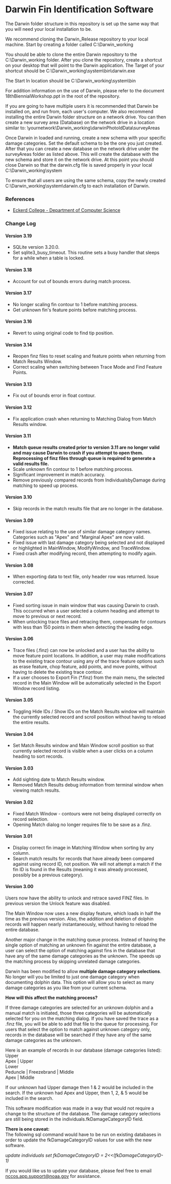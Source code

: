 # **Darwin Fin Identification Software**

The Darwin folder structure in this repository is set up the same way that you will need your local installation to be.  

We recommend cloning the Darwin_Release repository to your local machine.  Start by creating a folder called C:\Darwin_working  

You should be able to clone the entire Darwin repository to the C:\Darwin_working folder.  After you clone the repository, create a shortcut on your desktop that will point to the Darwin application.  The Target of your shortcut should be C:\Darwin_working\system\bin\darwin.exe  

The Start In location should be C:\Darwin_working\system\bin

For addition information on the use of Darwin, please refer to the document 18thBiennialWorkshop.ppt in the root of the repository.

If you are going to have multiple users it is recommended that Darwin be installed on, and run from, each user's computer.  We also recommend  installing the entire Darwin folder structure on a network drive.  You can then create a new survey area (Database) on the network drive in a location similar to:  \\yournetwork\Darwin_working\darwinPhotoIdData\surveyAreas  

Once Darwin in loaded and running, create a new schema with your specific damage categories.  Set the default schema to be the one you just created.  After that you can create a new database on the network drive under the surveyAreas folder as listed above.  This will create the database with the new schema and store it on the network drive.  At this point you should close Darwin so that the darwin.cfg file is saved properly in your local C:\Darwin_working\system  

To ensure that all users are using the same schema, copy the newly created C:\Darwin_working\system\darwin.cfg to each installation of Darwin.  

### **References**
* [Eckerd College - Department of Computer Science](http://darwin.eckerd.edu/)  

### **Change Log**

#### **Version 3.19**

*  SQLite version 3.20.0.  
*  Set sqlite3_busy_timeout.  This routine sets a busy handler that sleeps for a while when a table is locked.  

#### **Version 3.18**

*  Account for out of bounds errors during match process.  

#### **Version 3.17**

*  No longer scaling fin contour to 1 before matching process.  
*  Get unknown fin's feature points before matching process.  

#### **Version 3.16**

*  Revert to using original code to find tip position.  

#### **Version 3.14**

*  Reopen finz files to reset scaling and feature points when returning from Match Results Window.  
*  Correct scaling when switching between Trace Mode and Find Feature Points.  

#### **Version 3.13**

*  Fix out of bounds error in float contour.  

#### **Version 3.12**

*  Fix application crash when returning to Matching Dialog from Match Results window.  

#### **Version 3.11**

*  **Match queue results created prior to version 3.11 are no longer valid and may cause Darwin to crash if you attempt to open them.  Reprocessing of finz files through queue is required to generate a valid results file.**  
*  Scale unknown fin contour to 1 before matching process.  
*  Significant improvement in match accuracy.
*  Remove previously compared records from IndividualsbyDamage during matching to speed up process.

#### **Version 3.10**

*  Skip records in the match results file that are no longer in the database.  

#### **Version 3.09**

*  Fixed issue relating to the use of similar damage category names. Categories such as "Apex" and "Marginal Apex" are now valid.
*  Fixed issue with last damage category being selected and not displayed or highlighted in MainWindow, ModifyWindow, and TraceWindow.  
*  Fixed crash after modifying record, then attempting to modify again.   

#### **Version 3.08**

*  When exporting data to text file, only header row was returned. Issue corrected.   

#### **Version 3.07**

*  Fixed sorting issue in main window that was causing Darwin to crash.  This occurred when a user selected a column heading and attempt to move to previous or next record.  
*  When unlocking trace files and retracing them, compensate for contours with less than 150 points in them when detecting the leading edge.  

#### **Version 3.06**

*  Trace files (.finz) can now be unlocked and a user has the ability to move feature point locations.  In addition, a user may make modifications to the existing trace contour using any of the trace feature options such as erase feature, chop feature, add points, and move points, without having to delete the existing trace contour.  
*  If a user chooses to Export Fin (*.finz) from the main menu, the selected record in the Main Window will be automatically selected in the Export Window record listing. 

#### **Version 3.05**

*  Toggling Hide IDs / Show IDs on the Match Results window will maintain the currently selected record and scroll position without having to reload the entire results.  

#### **Version 3.04**

*  Set Match Results window and Main Window scroll position so that currently selected record is visible when a user clicks on a column heading to sort records.  

#### **Version 3.03**

*  Add sighting date to Match Results window.
*  Removed Match Results debug information from terminal window when viewing match results.

#### **Version 3.02**  

*  Fixed Match Window - contours were not being displayed correctly on record selection.  
*  Opening Match dialog no longer requires file to be save as a .finz.  

#### **Version 3.01**  

*  Display correct fin image in Matching Window when sorting by any column.  
*  Search match results for records that have already been compared against using record ID, not position.  We will not attempt a match if the fin ID is found in the Results (meaning it was already processed, possibly be a previous category).

#### **Version 3.00**  

Users now have the ability to unlock and retrace saved FINZ files.  In previous version the Unlock feature was disabled.  

The Main Window now uses a new display feature, which loads in half the time as the previous version.  Also, the addition and deletion of dolphin records will happen nearly instantaneously, without having to reload the entire database.  

Another major change in the matching queue process.  Instead of having the single option of matching an unknown fin against the entire database, a user can select the option of matching against fins in the database that have any of the same damage categories as the unknown.  The speeds up the matching process by skipping unrelated damage categories.  

Darwin has been modified to allow **multiple damage category selections**.  No longer will you be limited to just one damage category when documenting dolphin data.  This option will allow you to select as many damage categories as you like from your current schema.  

**How will this affect the matching process?** 

If three damage categories are selected for an unknown dolphin and a manual match is initiated, those three categories will be automatically selected for you on the matching dialog.  If you have saved the trace as a .finz file, you will be able to add that file to the queue for processing.  For users that select the option to match against unknown category only, records in the database will be searched if they have any of the same damage categories as the unknown.  

Here is an example of records in our database (damage categories listed):  
Upper  
Apex | Upper  
Lower  
Peduncle | Freezebrand | Middle  
Apex | Middle  

If our unknown had Upper damage then 1 & 2 would be included in the search.  If the unknown had Apex and Upper, then 1, 2, & 5 would be included in the search.  

This software modification was made in a way that would not require a change to the structure of the database.  The damage category selections are still being stored in the individuals.fkDamageCategoryID field.  

**There is one caveat:**  
The following sql command would have to be run on existing databases in order to update the fkDamageCategoryID values for use with the new software.  

*update individuals set fkDamageCategoryID = 2<<(fkDamageCategoryID-1)*  

If you would like us to update your database, please feel free to email nccos.app.support@noaa.gov for assistance.  
